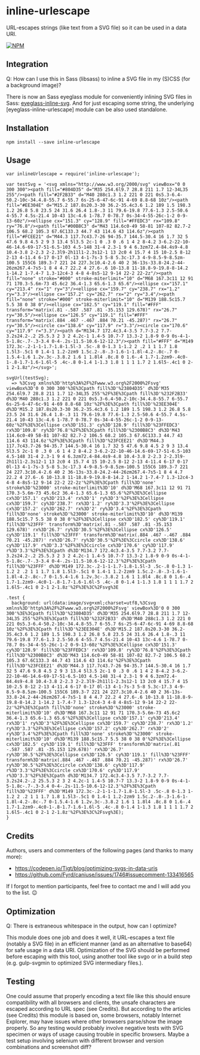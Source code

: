 inline-urlescape
================
URL-escapes strings (like text from a SVG file) so it can be used in a data URI.

[![NPM](https://nodei.co/npm/inline-urlescape.png?downloads=true&downloadRank=true&stars=true)](https://nodei.co/npm/inline-urlescape/)


Integration
-----------
Q: How can I use this in Sass (libsass) to inline a SVG file in my (S)CSS (for a background image)?

There is now an Sass eyeglass module for conveniently inlining SVG files in Sass: [eyeglass-inline-svg](https://www.npmjs.com/package/eyeglass-inline-svg).
And for just escaping some string, the underlying [eyeglass-inline-urlescape] module can be also used standalone.


Installation
------------
````
npm install --save inline-urlescape
````


Usage
-----
````
var inlineUrlescape = require('inline-urlescape');

var testSvg = '<svg xmlns="http://www.w3.org/2000/svg" viewBox="0 0 300 300"><path fill="#804D35" d="M35 254.6l9.7 28.8 211 1.7 12-34L35 255"/><path fill="#2F2B33" d="M40 288c1.3 1.2 221 0 221 0s5.3-6.4-50.2-10c-34.4.8-55.7 6-55.7 6s-25-6-47-6c-91 4-69 8.8-68 10z"/><path fill="#EE304E" d="M15.2 187.8s20.3-30 36.2-35.4c3.6 1.2 189 1.5 198.3 1.2 26.8 5.8 23.5 24 31.6 26.4 1.8-.3 11 79.6-19.8 77.6-1.3 2.5-50.6 4-55.7 4.5s-21.4 10-43 13c-4.6 1-78.7 0-78.7 0s-34-4-55-26c-1-2 0-9-13-60z"/><ellipse cx="151.3" cy="128.9" fill="#FFEDC3" rx="109.8" ry="76.8"/><path fill="#00B8C3" d="M43 114.6c0-49 58-81 107-82 82.7-2 106.5 68.2 105.3 67.6C133.3 44.7 43 114.6 43 114.6z"/><path fill="#FCEE21" d="M44.3 117.7c43.7-26 94-35.7 144.5-30.4 16 1.7 32 5 47.6 9.8 4.5 2 9 3 13.4 5l3.5 2c-1 0 .3 0 .6 1 4 2 8-4.2 3-6.2-22-10-46-14.6-69-17-51-6.5-103 4.5-148 31-4 2.3-1 9 4 6.3zm72.4-84.4s9-4.8 10.4-3.8 2-2.3 2-2.3l9-2h11l1-2.3s12-1 13 2c0 4 15.7 4 15 10-2.5 8-12 2-13 4-11.4 6-17 0-17 0l-13 4-1-7s-3 5-8 5.3c-17.3 4-9-8.5-9-8.5zm-100.5 155C6 189.3-7 221 24 227.3c10.4-2.6 40 2 36-13s-33.8-24.2-44-26zm267.4-7s5-1 8 4 4.7 22.2 4 27.6-.6 10-13.8 11-18.8-9-19.8-8-14.2 1-14.2 1-7.4-7 1.3-12c4-3 4-8 4-8s5-12 9-14 22-2 22-2z"/><path fill="none" stroke="#000" stroke-miterlimit="10" d="M68 167.3c11 12 91 71 170.3-5.6m-73 45.6c2 36.4-1.3 65.6-1.3 65.6"/><ellipse cx="157.1" cy="213.4" rx="1" ry="3"/><ellipse cx="159.7" cy="238.7" rx="1.2" ry="3.3"/><ellipse cx="157.2" cy="262.7" rx="2" ry="3.4"/><path fill="none" stroke="#000" stroke-miterlimit="10" d="M139 188.5c15.7 5.5 38 0 38 0"/><ellipse cx="182.5" cy="119.1" fill="#FFF" transform="matrix(.81 -.587 .587 .81 -35.153 129.678)" rx="26.7" ry="30.5"/><ellipse cx="126.5" cy="119.1" fill="#FFF" transform="matrix(.884 .467 -.467 .884 70.21 -45.287)" rx="26.7" ry="30.5"/><circle cx="138.6" cy="117.9" r="3.3"/><circle cx="170.6" cy="117.9" r="3.3"/><path d="M134.7 172.4c3.4-3.5 7.7-3.2 7.7-3.2s24.2-.2 25.5.3 2 3 2 4.2c-1 1.4-5 10.7-7 13.3-2 1.8-9 0-9 0s-4-1-5-1.8c-.7-.3-3.4 0-4-.2s-11.5-10.6-12-12.3"/><path fill="#FFF" d="M149 172.3c-.2-1-1-1.7-1.8-1.5l-3 .5c-.8 0-1.3 1-1.2 2 .2 1 1 1.7 1.8 1.5l3-.5c1 0 1.4-1 1.2-2zm9 1.5c.2-.8-.3-1.6-1-1.8l-4.2-.8c-.7 0-1.5.4-1.6 1.2v.3c-.3.8.2 1.6 1 1.8l4 .8c.8 0 1.6-.4 1.7-1.2zm9-.4c0-1-.8-1.7-1.6-1.6l-5 .4c-.8 0-1.4 1-1.3 1.8 1 1 1 1.7 2 1.6l5-.4c1 0 2-1 2-1.8z"/></svg>';

svgUrl(testSvg);
  => %3Csvg xmlns%3D'http%3A%2F%2Fwww.w3.org%2F2000%2Fsvg' viewBox%3D'0 0 300 300'%3E%3Cpath fill%3D'%23804D35' d%3D'M35 254.6l9.7 28.8 211 1.7 12-34L35 255'%2F%3E%3Cpath fill%3D'%232F2B33' d%3D'M40 288c1.3 1.2 221 0 221 0s5.3-6.4-50.2-10c-34.4.8-55.7 6-55.7 6s-25-6-47-6c-91 4-69 8.8-68 10z'%2F%3E%3Cpath fill%3D'%23EE304E' d%3D'M15.2 187.8s20.3-30 36.2-35.4c3.6 1.2 189 1.5 198.3 1.2 26.8 5.8 23.5 24 31.6 26.4 1.8-.3 11 79.6-19.8 77.6-1.3 2.5-50.6 4-55.7 4.5s-21.4 10-43 13c-4.6 1-78.7 0-78.7 0s-34-4-55-26c-1-2 0-9-13-60z'%2F%3E%3Cellipse cx%3D'151.3' cy%3D'128.9' fill%3D'%23FFEDC3' rx%3D'109.8' ry%3D'76.8'%2F%3E%3Cpath fill%3D'%2300B8C3' d%3D'M43 114.6c0-49 58-81 107-82 82.7-2 106.5 68.2 105.3 67.6C133.3 44.7 43 114.6 43 114.6z'%2F%3E%3Cpath fill%3D'%23FCEE21' d%3D'M44.3 117.7c43.7-26 94-35.7 144.5-30.4 16 1.7 32 5 47.6 9.8 4.5 2 9 3 13.4 5l3.5 2c-1 0 .3 0 .6 1 4 2 8-4.2 3-6.2-22-10-46-14.6-69-17-51-6.5-103 4.5-148 31-4 2.3-1 9 4 6.3zm72.4-84.4s9-4.8 10.4-3.8 2-2.3 2-2.3l9-2h11l1-2.3s12-1 13 2c0 4 15.7 4 15 10-2.5 8-12 2-13 4-11.4 6-17 0-17 0l-13 4-1-7s-3 5-8 5.3c-17.3 4-9-8.5-9-8.5zm-100.5 155C6 189.3-7 221 24 227.3c10.4-2.6 40 2 36-13s-33.8-24.2-44-26zm267.4-7s5-1 8 4 4.7 22.2 4 27.6-.6 10-13.8 11-18.8-9-19.8-8-14.2 1-14.2 1-7.4-7 1.3-12c4-3 4-8 4-8s5-12 9-14 22-2 22-2z'%2F%3E%3Cpath fill%3D'none' stroke%3D'%23000' stroke-miterlimit%3D'10' d%3D'M68 167.3c11 12 91 71 170.3-5.6m-73 45.6c2 36.4-1.3 65.6-1.3 65.6'%2F%3E%3Cellipse cx%3D'157.1' cy%3D'213.4' rx%3D'1' ry%3D'3'%2F%3E%3Cellipse cx%3D'159.7' cy%3D'238.7' rx%3D'1.2' ry%3D'3.3'%2F%3E%3Cellipse cx%3D'157.2' cy%3D'262.7' rx%3D'2' ry%3D'3.4'%2F%3E%3Cpath fill%3D'none' stroke%3D'%23000' stroke-miterlimit%3D'10' d%3D'M139 188.5c15.7 5.5 38 0 38 0'%2F%3E%3Cellipse cx%3D'182.5' cy%3D'119.1' fill%3D'%23FFF' transform%3D'matrix(.81 -.587 .587 .81 -35.153 129.678)' rx%3D'26.7' ry%3D'30.5'%2F%3E%3Cellipse cx%3D'126.5' cy%3D'119.1' fill%3D'%23FFF' transform%3D'matrix(.884 .467 -.467 .884 70.21 -45.287)' rx%3D'26.7' ry%3D'30.5'%2F%3E%3Ccircle cx%3D'138.6' cy%3D'117.9' r%3D'3.3'%2F%3E%3Ccircle cx%3D'170.6' cy%3D'117.9' r%3D'3.3'%2F%3E%3Cpath d%3D'M134.7 172.4c3.4-3.5 7.7-3.2 7.7-3.2s24.2-.2 25.5.3 2 3 2 4.2c-1 1.4-5 10.7-7 13.3-2 1.8-9 0-9 0s-4-1-5-1.8c-.7-.3-3.4 0-4-.2s-11.5-10.6-12-12.3'%2F%3E%3Cpath fill%3D'%23FFF' d%3D'M149 172.3c-.2-1-1-1.7-1.8-1.5l-3 .5c-.8 0-1.3 1-1.2 2 .2 1 1 1.7 1.8 1.5l3-.5c1 0 1.4-1 1.2-2zm9 1.5c.2-.8-.3-1.6-1-1.8l-4.2-.8c-.7 0-1.5.4-1.6 1.2v.3c-.3.8.2 1.6 1 1.8l4 .8c.8 0 1.6-.4 1.7-1.2zm9-.4c0-1-.8-1.7-1.6-1.6l-5 .4c-.8 0-1.4 1-1.3 1.8 1 1 1 1.7 2 1.6l5-.4c1 0 2-1 2-1.8z'%2F%3E%3C%2Fsvg%3E
````

````
.test {
  background: url(data:image/svg+xml;charset=utf8,%3Csvg xmlns%3D'http%3A%2F%2Fwww.w3.org%2F2000%2Fsvg' viewBox%3D'0 0 300 300'%3E%3Cpath fill%3D'%23804D35' d%3D'M35 254.6l9.7 28.8 211 1.7 12-34L35 255'%2F%3E%3Cpath fill%3D'%232F2B33' d%3D'M40 288c1.3 1.2 221 0 221 0s5.3-6.4-50.2-10c-34.4.8-55.7 6-55.7 6s-25-6-47-6c-91 4-69 8.8-68 10z'%2F%3E%3Cpath fill%3D'%23EE304E' d%3D'M15.2 187.8s20.3-30 36.2-35.4c3.6 1.2 189 1.5 198.3 1.2 26.8 5.8 23.5 24 31.6 26.4 1.8-.3 11 79.6-19.8 77.6-1.3 2.5-50.6 4-55.7 4.5s-21.4 10-43 13c-4.6 1-78.7 0-78.7 0s-34-4-55-26c-1-2 0-9-13-60z'%2F%3E%3Cellipse cx%3D'151.3' cy%3D'128.9' fill%3D'%23FFEDC3' rx%3D'109.8' ry%3D'76.8'%2F%3E%3Cpath fill%3D'%2300B8C3' d%3D'M43 114.6c0-49 58-81 107-82 82.7-2 106.5 68.2 105.3 67.6C133.3 44.7 43 114.6 43 114.6z'%2F%3E%3Cpath fill%3D'%23FCEE21' d%3D'M44.3 117.7c43.7-26 94-35.7 144.5-30.4 16 1.7 32 5 47.6 9.8 4.5 2 9 3 13.4 5l3.5 2c-1 0 .3 0 .6 1 4 2 8-4.2 3-6.2-22-10-46-14.6-69-17-51-6.5-103 4.5-148 31-4 2.3-1 9 4 6.3zm72.4-84.4s9-4.8 10.4-3.8 2-2.3 2-2.3l9-2h11l1-2.3s12-1 13 2c0 4 15.7 4 15 10-2.5 8-12 2-13 4-11.4 6-17 0-17 0l-13 4-1-7s-3 5-8 5.3c-17.3 4-9-8.5-9-8.5zm-100.5 155C6 189.3-7 221 24 227.3c10.4-2.6 40 2 36-13s-33.8-24.2-44-26zm267.4-7s5-1 8 4 4.7 22.2 4 27.6-.6 10-13.8 11-18.8-9-19.8-8-14.2 1-14.2 1-7.4-7 1.3-12c4-3 4-8 4-8s5-12 9-14 22-2 22-2z'%2F%3E%3Cpath fill%3D'none' stroke%3D'%23000' stroke-miterlimit%3D'10' d%3D'M68 167.3c11 12 91 71 170.3-5.6m-73 45.6c2 36.4-1.3 65.6-1.3 65.6'%2F%3E%3Cellipse cx%3D'157.1' cy%3D'213.4' rx%3D'1' ry%3D'3'%2F%3E%3Cellipse cx%3D'159.7' cy%3D'238.7' rx%3D'1.2' ry%3D'3.3'%2F%3E%3Cellipse cx%3D'157.2' cy%3D'262.7' rx%3D'2' ry%3D'3.4'%2F%3E%3Cpath fill%3D'none' stroke%3D'%23000' stroke-miterlimit%3D'10' d%3D'M139 188.5c15.7 5.5 38 0 38 0'%2F%3E%3Cellipse cx%3D'182.5' cy%3D'119.1' fill%3D'%23FFF' transform%3D'matrix(.81 -.587 .587 .81 -35.153 129.678)' rx%3D'26.7' ry%3D'30.5'%2F%3E%3Cellipse cx%3D'126.5' cy%3D'119.1' fill%3D'%23FFF' transform%3D'matrix(.884 .467 -.467 .884 70.21 -45.287)' rx%3D'26.7' ry%3D'30.5'%2F%3E%3Ccircle cx%3D'138.6' cy%3D'117.9' r%3D'3.3'%2F%3E%3Ccircle cx%3D'170.6' cy%3D'117.9' r%3D'3.3'%2F%3E%3Cpath d%3D'M134.7 172.4c3.4-3.5 7.7-3.2 7.7-3.2s24.2-.2 25.5.3 2 3 2 4.2c-1 1.4-5 10.7-7 13.3-2 1.8-9 0-9 0s-4-1-5-1.8c-.7-.3-3.4 0-4-.2s-11.5-10.6-12-12.3'%2F%3E%3Cpath fill%3D'%23FFF' d%3D'M149 172.3c-.2-1-1-1.7-1.8-1.5l-3 .5c-.8 0-1.3 1-1.2 2 .2 1 1 1.7 1.8 1.5l3-.5c1 0 1.4-1 1.2-2zm9 1.5c.2-.8-.3-1.6-1-1.8l-4.2-.8c-.7 0-1.5.4-1.6 1.2v.3c-.3.8.2 1.6 1 1.8l4 .8c.8 0 1.6-.4 1.7-1.2zm9-.4c0-1-.8-1.7-1.6-1.6l-5 .4c-.8 0-1.4 1-1.3 1.8 1 1 1 1.7 2 1.6l5-.4c1 0 2-1 2-1.8z'%2F%3E%3C%2Fsvg%3E);
}
````


Credits
-------
Authors, users and commenters of the following pages (and thanks to many more):
- https://codepen.io/Tigt/blog/optimizing-svgs-in-data-uris
- https://github.com/Fyrd/caniuse/issues/1746#issuecomment-133416565

If I forgot to mention participants, feel free to contact me and I will add you to the list. :wink:


Optimization
------------
Q: There is extraneous whitespace in the output, how can I optimize?

This module does one job and does it well, it URL-escapes a text file (notably a SVG file)
in an efficient manner (and as an alternative to base64) for safe usage in a data URI.
Optimization of the SVG should be performed before escaping with this tool,
using another tool like svgo or in a build step (e.g. gulp-svgmin to optimized SVG intermediary files.).


Testing
-------
One could assume that properly encoding a text file like this should ensure compatibility with all browsers and clients, the unsafe characters are escaped according to URL spec (see Credits).
But according to the articles (see Credits) this module is based on, some browsers, notably Internet Explorer, may have issues where other browsers parse/show the image properly.
So any testing would probably involve negative tests with SVG specimen or ways of usage causing trouble in specific browsers.
Maybe a test setup involving selenium with different browser and version combinations and screenshot diff?
